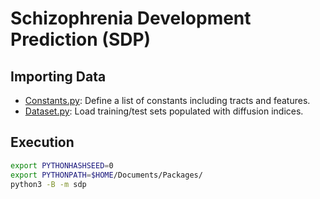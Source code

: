 # Schizophrenia Development Prediction (SDP)

## Importing Data

- [Constants.py](Constants.py): Define a list of constants including tracts and features.
- [Dataset.py](Dataset.py): Load training/test sets populated with diffusion indices.

## Execution

```bash
export PYTHONHASHSEED=0
export PYTHONPATH=$HOME/Documents/Packages/
python3 -B -m sdp
```
